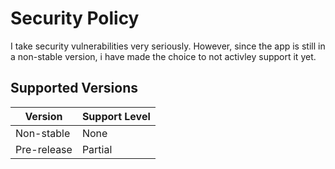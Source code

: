 # Security Policy

I take security vulnerabilities very seriously. However, since the app
is still in a non-stable version, i have made the choice to not activley support it yet.

## Supported Versions

|Version|Support Level|
|---|---|
|Non-stable|None|
|Pre-release|Partial|
